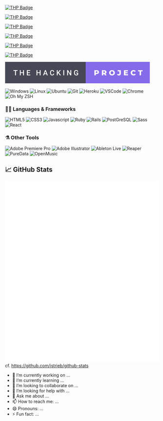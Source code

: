 [![THP Badge](https://github.com/0xKubitus/Usefull-Stuff-for-README/blob/main/assets/mkdwn-badges/the-hacking-project.svg
)](https://www.thehackingproject.org/)

[![THP Badge](https://github.com/0xKubitus/Usefull-Stuff-for-README/blob/main/assets/mkdwn-badges/the-hacking-project%20(1).svg)](https://www.thehackingproject.org/)

[![THP Badge](https://raw.githubusercontent.com/0xKubitus/Usefull-Stuff-for-README/main/assets/mkdwn-badges/the-hacking-project(2).svg)](https://www.thehackingproject.org/)

[![THP Badge](https://raw.githubusercontent.com/0xKubitus/Usefull-Stuff-for-README/main/assets/mkdwn-badges/the-hacking-project(3).svg)](https://www.thehackingproject.org/)

[![THP Badge](https://raw.githubusercontent.com/0xKubitus/Usefull-Stuff-for-README/main/assets/mkdwn-badges/the-hacking-project(4).svg)](https://www.thehackingproject.org/)

[![THP Badge](https://raw.githubusercontent.com/0xKubitus/Usefull-Stuff-for-README/main/assets/mkdwn-badges/the-hacking-project(5).svg)](https://www.thehackingproject.org/)


[![THP Badge](https://raw.githubusercontent.com/Beygs/Beygs/main/assets/the-hacking-project-badge.svg)](https://www.thehackingproject.org/)


![Windows](https://img.shields.io/badge/Windows-0078D6?style=for-the-badge&logo=windows&logoColor=white)
![Linux](https://img.shields.io/badge/Linux-FCC624?style=for-the-badge&logo=linux&logoColor=black)
![Ubuntu](https://img.shields.io/static/v1?logo=ubuntu&label=Ubuntu&message=22.04&color=orange&style=for-the-badge)
![Git](https://img.shields.io/badge/Git-F05032?style=for-the-badge&logo=git&logoColor=white)
![Heroku](https://img.shields.io/badge/Heroku-430098?style=for-the-badge&logo=heroku&logoColor=white)
![VSCode](https://img.shields.io/badge/Visual_Studio_Code-0078D4?style=for-the-badge&logo=visual%20studio%20code&logoColor=white)
![Chrome](https://img.shields.io/badge/Google_chrome-4285F4?style=for-the-badge&logo=Google-chrome&logoColor=white)
![Oh My ZSH](https://img.shields.io/badge/oh_my_zsh-1A2C34?style=for-the-badge&logo=ohmyzsh&logoColor=white)

### 👨‍💻 Languages & Frameworks

![HTML5](https://img.shields.io/badge/HTML5-E34F26?style=for-the-badge&logo=html5&logoColor=white)
![CSS3](https://img.shields.io/badge/CSS3-1572B6?style=for-the-badge&logo=css3&logoColor=white)
![Javascript](https://img.shields.io/badge/JavaScript-323330?style=for-the-badge&logo=javascript&logoColor=F7DF1E)
![Ruby](https://img.shields.io/badge/Ruby-CC342D?style=for-the-badge&logo=ruby&logoColor=white)
![Rails](https://img.shields.io/badge/Ruby_on_Rails-CC0000?style=for-the-badge&logo=ruby-on-rails&logoColor=white)
![PostGreSQL](https://img.shields.io/badge/PostgreSQL-316192?style=for-the-badge&logo=postgresql&logoColor=white)
![Sass](https://img.shields.io/badge/Sass-CC6699?style=for-the-badge&logo=sass&logoColor=white)
![React](https://img.shields.io/badge/React-20232A?style=for-the-badge&logo=react&logoColor=61D)

### ⚗ Other Tools

![Adobe Premiere Pro](https://img.shields.io/badge/Adobe-Premiere%20Pro-9999FF?style=for-the-badge&logo=Adobe-Premiere%20Pro&labelColor=2f2f5b&logoWidth=15)
![Adobe Illustrator](https://img.shields.io/badge/Adobe%20Illustrator-FF9A00?style=for-the-badge&logo=adobe%20illustrator&logoColor=white)
![Ableton Live](https://img.shields.io/badge/Ableton%20Live-0000EC?style=for-the-badge&logo=Ableton%20Live&logoColor=white)
![Reaper](https://img.shields.io/badge/Reaper-B86652?style=for-the-badge)
![PureData](https://img.shields.io/badge/Pure%20Data-3AC73E?style=for-the-badge)
![OpenMusic](https://img.shields.io/badge/OpenMusic-eeeeee?style=for-the-badge)


## 📈 GitHub Stats

![](https://github.com/Beygs/gh-stats/blob/master/generated/overview.svg)
![](https://github.com/Beygs/gh-stats/blob/master/generated/languages.svg)
cf. https://github.com/jstrieb/github-stats



- 🔭 I’m currently working on ...
- 🌱 I’m currently learning ...
- 👯 I’m looking to collaborate on ...
- 🤔 I’m looking for help with ...
- 💬 Ask me about ...
- 📫 How to reach me: ...
- 😄 Pronouns: ...
- ⚡ Fun fact: ...
